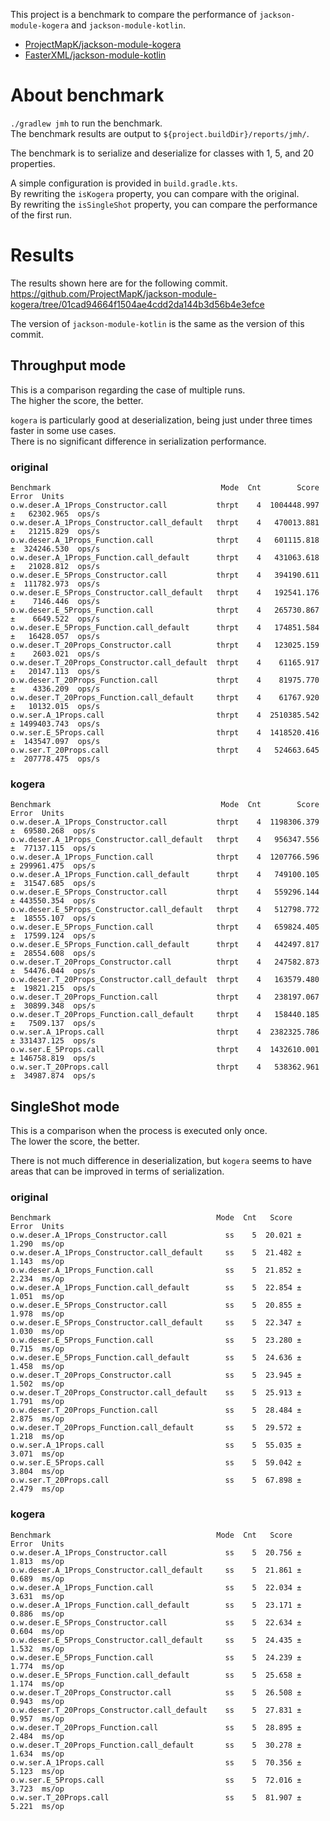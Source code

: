 This project is a benchmark to compare the performance of `jackson-module-kogera` and `jackson-module-kotlin`.  

- [ProjectMapK/jackson\-module\-kogera](https://github.com/ProjectMapK/jackson-module-kogera)
- [FasterXML/jackson\-module\-kotlin](https://github.com/FasterXML/jackson-module-kotlin)

# About benchmark
`./gradlew jmh` to run the benchmark.  
The benchmark results are output to `${project.buildDir}/reports/jmh/`.

The benchmark is to serialize and deserialize for classes with 1, 5, and 20 properties.

A simple configuration is provided in `build.gradle.kts`.  
By rewriting the `isKogera` property, you can compare with the original.  
By rewriting the `isSingleShot` property, you can compare the performance of the first run.

# Results
The results shown here are for the following commit.  
https://github.com/ProjectMapK/jackson-module-kogera/tree/01cad94664f1504ae4cdd2da144b3d56b4e3efce

The version of `jackson-module-kotlin` is the same as the version of this commit.

## Throughput mode
This is a comparison regarding the case of multiple runs.  
The higher the score, the better.

`kogera` is particularly good at deserialization, being just under three times faster in some use cases.  
There is no significant difference in serialization performance.

### original
```
Benchmark                                      Mode  Cnt        Score         Error  Units
o.w.deser.A_1Props_Constructor.call           thrpt    4  1004448.997 ±   62302.965  ops/s
o.w.deser.A_1Props_Constructor.call_default   thrpt    4   470013.881 ±   21215.829  ops/s
o.w.deser.A_1Props_Function.call              thrpt    4   601115.818 ±  324246.530  ops/s
o.w.deser.A_1Props_Function.call_default      thrpt    4   431063.618 ±   21028.812  ops/s
o.w.deser.E_5Props_Constructor.call           thrpt    4   394190.611 ±  111782.973  ops/s
o.w.deser.E_5Props_Constructor.call_default   thrpt    4   192541.176 ±    7146.446  ops/s
o.w.deser.E_5Props_Function.call              thrpt    4   265730.867 ±    6649.522  ops/s
o.w.deser.E_5Props_Function.call_default      thrpt    4   174851.584 ±   16428.057  ops/s
o.w.deser.T_20Props_Constructor.call          thrpt    4   123025.159 ±    2603.021  ops/s
o.w.deser.T_20Props_Constructor.call_default  thrpt    4    61165.917 ±   20147.113  ops/s
o.w.deser.T_20Props_Function.call             thrpt    4    81975.770 ±    4336.209  ops/s
o.w.deser.T_20Props_Function.call_default     thrpt    4    61767.920 ±   10132.015  ops/s
o.w.ser.A_1Props.call                         thrpt    4  2510385.542 ± 1499403.743  ops/s
o.w.ser.E_5Props.call                         thrpt    4  1418520.416 ±  143547.097  ops/s
o.w.ser.T_20Props.call                        thrpt    4   524663.645 ±  207778.475  ops/s
```

### kogera
```
Benchmark                                      Mode  Cnt        Score        Error  Units
o.w.deser.A_1Props_Constructor.call           thrpt    4  1198306.379 ±  69580.268  ops/s
o.w.deser.A_1Props_Constructor.call_default   thrpt    4   956347.556 ±  77137.115  ops/s
o.w.deser.A_1Props_Function.call              thrpt    4  1207766.596 ± 299961.475  ops/s
o.w.deser.A_1Props_Function.call_default      thrpt    4   749100.105 ±  31547.685  ops/s
o.w.deser.E_5Props_Constructor.call           thrpt    4   559296.144 ± 443550.354  ops/s
o.w.deser.E_5Props_Constructor.call_default   thrpt    4   512798.772 ±  18555.107  ops/s
o.w.deser.E_5Props_Function.call              thrpt    4   659824.405 ±  17599.124  ops/s
o.w.deser.E_5Props_Function.call_default      thrpt    4   442497.817 ±  28554.608  ops/s
o.w.deser.T_20Props_Constructor.call          thrpt    4   247582.873 ±  54476.044  ops/s
o.w.deser.T_20Props_Constructor.call_default  thrpt    4   163579.480 ±  19821.215  ops/s
o.w.deser.T_20Props_Function.call             thrpt    4   238197.067 ±  30899.348  ops/s
o.w.deser.T_20Props_Function.call_default     thrpt    4   158440.185 ±   7509.137  ops/s
o.w.ser.A_1Props.call                         thrpt    4  2382325.786 ± 331437.125  ops/s
o.w.ser.E_5Props.call                         thrpt    4  1432610.001 ± 146758.819  ops/s
o.w.ser.T_20Props.call                        thrpt    4   538362.961 ±  34987.874  ops/s
```

## SingleShot mode
This is a comparison when the process is executed only once.  
The lower the score, the better.

There is not much difference in deserialization, but `kogera` seems to have areas that can be improved in terms of serialization.

### original
```
Benchmark                                     Mode  Cnt   Score   Error  Units
o.w.deser.A_1Props_Constructor.call             ss    5  20.021 ± 1.290  ms/op
o.w.deser.A_1Props_Constructor.call_default     ss    5  21.482 ± 1.143  ms/op
o.w.deser.A_1Props_Function.call                ss    5  21.852 ± 2.234  ms/op
o.w.deser.A_1Props_Function.call_default        ss    5  22.854 ± 1.051  ms/op
o.w.deser.E_5Props_Constructor.call             ss    5  20.855 ± 1.978  ms/op
o.w.deser.E_5Props_Constructor.call_default     ss    5  22.347 ± 1.030  ms/op
o.w.deser.E_5Props_Function.call                ss    5  23.280 ± 0.715  ms/op
o.w.deser.E_5Props_Function.call_default        ss    5  24.636 ± 1.458  ms/op
o.w.deser.T_20Props_Constructor.call            ss    5  23.945 ± 1.502  ms/op
o.w.deser.T_20Props_Constructor.call_default    ss    5  25.913 ± 1.791  ms/op
o.w.deser.T_20Props_Function.call               ss    5  28.484 ± 2.875  ms/op
o.w.deser.T_20Props_Function.call_default       ss    5  29.572 ± 1.218  ms/op
o.w.ser.A_1Props.call                           ss    5  55.035 ± 3.071  ms/op
o.w.ser.E_5Props.call                           ss    5  59.042 ± 3.804  ms/op
o.w.ser.T_20Props.call                          ss    5  67.898 ± 2.479  ms/op
```

### kogera
```
Benchmark                                     Mode  Cnt   Score   Error  Units
o.w.deser.A_1Props_Constructor.call             ss    5  20.756 ± 1.813  ms/op
o.w.deser.A_1Props_Constructor.call_default     ss    5  21.861 ± 0.689  ms/op
o.w.deser.A_1Props_Function.call                ss    5  22.034 ± 3.631  ms/op
o.w.deser.A_1Props_Function.call_default        ss    5  23.171 ± 0.886  ms/op
o.w.deser.E_5Props_Constructor.call             ss    5  22.634 ± 0.604  ms/op
o.w.deser.E_5Props_Constructor.call_default     ss    5  24.435 ± 1.532  ms/op
o.w.deser.E_5Props_Function.call                ss    5  24.239 ± 1.774  ms/op
o.w.deser.E_5Props_Function.call_default        ss    5  25.658 ± 1.174  ms/op
o.w.deser.T_20Props_Constructor.call            ss    5  26.508 ± 0.943  ms/op
o.w.deser.T_20Props_Constructor.call_default    ss    5  27.831 ± 0.957  ms/op
o.w.deser.T_20Props_Function.call               ss    5  28.895 ± 2.484  ms/op
o.w.deser.T_20Props_Function.call_default       ss    5  30.278 ± 1.634  ms/op
o.w.ser.A_1Props.call                           ss    5  70.356 ± 5.123  ms/op
o.w.ser.E_5Props.call                           ss    5  72.016 ± 3.723  ms/op
o.w.ser.T_20Props.call                          ss    5  81.907 ± 5.221  ms/op
```
